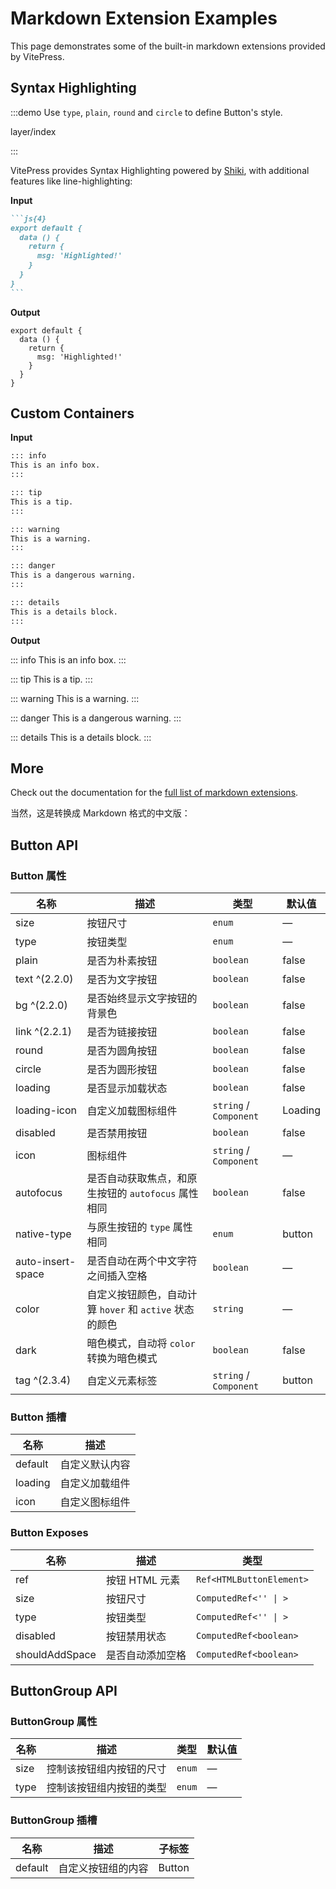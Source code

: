 # Markdown Extension Examples

This page demonstrates some of the built-in markdown extensions provided by VitePress.

## Syntax Highlighting

:::demo Use `type`, `plain`, `round` and `circle` to define Button's style.

layer/index

:::

VitePress provides Syntax Highlighting powered by [Shiki](https://github.com/shikijs/shiki), with additional features like line-highlighting:

**Input**

````md
```js{4}
export default {
  data () {
    return {
      msg: 'Highlighted!'
    }
  }
}
```
````

**Output**

```js{4}
export default {
  data () {
    return {
      msg: 'Highlighted!'
    }
  }
}
```

## Custom Containers

**Input**

```md
::: info
This is an info box.
:::

::: tip
This is a tip.
:::

::: warning
This is a warning.
:::

::: danger
This is a dangerous warning.
:::

::: details
This is a details block.
:::
```

**Output**

::: info
This is an info box.
:::

::: tip
This is a tip.
:::

::: warning
This is a warning.
:::

::: danger
This is a dangerous warning.
:::

::: details
This is a details block.
:::

## More

Check out the documentation for the [full list of markdown extensions](https://vitepress.dev/guide/markdown).

当然，这是转换成 Markdown 格式的中文版：

## Button API

### Button 属性

| 名称              | 描述                                                    | 类型                   | 默认值  |
| ----------------- | ------------------------------------------------------- | ---------------------- | ------- |
| size              | 按钮尺寸                                                | `enum`                 | —       |
| type              | 按钮类型                                                | `enum`                 | —       |
| plain             | 是否为朴素按钮                                          | `boolean`              | false   |
| text ^(2.2.0)     | 是否为文字按钮                                          | `boolean`              | false   |
| bg ^(2.2.0)       | 是否始终显示文字按钮的背景色                            | `boolean`              | false   |
| link ^(2.2.1)     | 是否为链接按钮                                          | `boolean`              | false   |
| round             | 是否为圆角按钮                                          | `boolean`              | false   |
| circle            | 是否为圆形按钮                                          | `boolean`              | false   |
| loading           | 是否显示加载状态                                        | `boolean`              | false   |
| loading-icon      | 自定义加载图标组件                                      | `string` / `Component` | Loading |
| disabled          | 是否禁用按钮                                            | `boolean`              | false   |
| icon              | 图标组件                                                | `string` / `Component` | —       |
| autofocus         | 是否自动获取焦点，和原生按钮的 `autofocus` 属性相同     | `boolean`              | false   |
| native-type       | 与原生按钮的 `type` 属性相同                            | `enum`                 | button  |
| auto-insert-space | 是否自动在两个中文字符之间插入空格                      | `boolean`              | —       |
| color             | 自定义按钮颜色，自动计算 `hover` 和 `active` 状态的颜色 | `string`               | —       |
| dark              | 暗色模式，自动将 `color` 转换为暗色模式                 | `boolean`              | false   |
| tag ^(2.3.4)      | 自定义元素标签                                          | `string` / `Component` | button  |

### Button 插槽

| 名称    | 描述           |
| ------- | -------------- |
| default | 自定义默认内容 |
| loading | 自定义加载组件 |
| icon    | 自定义图标组件 |

### Button Exposes

| 名称           | 描述             | 类型                     |
| -------------- | ---------------- | ------------------------ |
| ref            | 按钮 HTML 元素   | `Ref<HTMLButtonElement>` |
| size           | 按钮尺寸         | `ComputedRef<'' \| >`    |
| type           | 按钮类型         | `ComputedRef<'' \| >`    |
| disabled       | 按钮禁用状态     | `ComputedRef<boolean>`   |
| shouldAddSpace | 是否自动添加空格 | `ComputedRef<boolean>`   |

## ButtonGroup API

### ButtonGroup 属性

| 名称 | 描述                     | 类型   | 默认值 |
| ---- | ------------------------ | ------ | ------ |
| size | 控制该按钮组内按钮的尺寸 | `enum` | —      |
| type | 控制该按钮组内按钮的类型 | `enum` | —      |

### ButtonGroup 插槽

| 名称    | 描述               | 子标签 |
| ------- | ------------------ | ------ |
| default | 自定义按钮组的内容 | Button |
